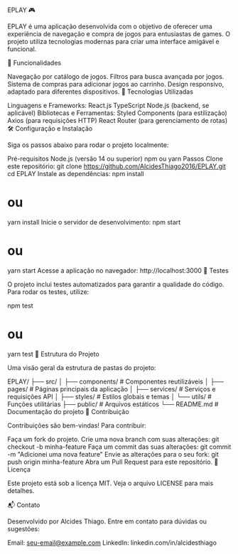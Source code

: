 EPLAY 🎮

EPLAY é uma aplicação desenvolvida com o objetivo de oferecer uma experiência de navegação e compra de jogos para entusiastas de games. O projeto utiliza tecnologias modernas para criar uma interface amigável e funcional.

📝 Funcionalidades

Navegação por catálogo de jogos.
Filtros para busca avançada por jogos.
Sistema de compras para adicionar jogos ao carrinho.
Design responsivo, adaptado para diferentes dispositivos.
🚀 Tecnologias Utilizadas

Linguagens e Frameworks:
React.js
TypeScript
Node.js (backend, se aplicável)
Bibliotecas e Ferramentas:
Styled Components (para estilização)
Axios (para requisições HTTP)
React Router (para gerenciamento de rotas)
🛠️ Configuração e Instalação

Siga os passos abaixo para rodar o projeto localmente:

Pré-requisitos
Node.js (versão 14 ou superior)
npm ou yarn
Passos
Clone este repositório:
git clone https://github.com/AlcidesThiago2016/EPLAY.git
cd EPLAY
Instale as dependências:
npm install
# ou
yarn install
Inicie o servidor de desenvolvimento:
npm start
# ou
yarn start
Acesse a aplicação no navegador:
http://localhost:3000
🧪 Testes

O projeto inclui testes automatizados para garantir a qualidade do código. Para rodar os testes, utilize:

npm test
# ou
yarn test
📂 Estrutura do Projeto

Uma visão geral da estrutura de pastas do projeto:

EPLAY/
├── src/
│   ├── components/    # Componentes reutilizáveis
│   ├── pages/         # Páginas principais da aplicação
│   ├── services/      # Serviços e requisições API
│   ├── styles/        # Estilos globais e temas
│   └── utils/         # Funções utilitárias
├── public/            # Arquivos estáticos
└── README.md          # Documentação do projeto
🤝 Contribuição

Contribuições são bem-vindas! Para contribuir:

Faça um fork do projeto.
Crie uma nova branch com suas alterações:
git checkout -b minha-feature
Faça um commit das suas alterações:
git commit -m "Adicionei uma nova feature"
Envie as alterações para o seu fork:
git push origin minha-feature
Abra um Pull Request para este repositório.
📜 Licença

Este projeto está sob a licença MIT. Veja o arquivo LICENSE para mais detalhes.

📬 Contato

Desenvolvido por Alcides Thiago. Entre em contato para dúvidas ou sugestões:

Email: seu-email@example.com
LinkedIn: linkedin.com/in/alcidesthiago
